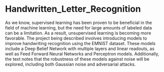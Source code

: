 # Handwritten_Letter_Recognition

As we know, supervised learning has been proven to be beneficial in the field of machine learning, but the need for large amounts of labeled data can be a limitation. As a result, unsupervised learning is becoming more favorable. The project being described involves introducing models to improve handwriting recognition using the EMNIST dataset. These models include a Deep Belief Network with multiple layers and linear readouts, as well as Feed Forward Neural Networks and Perceptron models. Additionally, the text notes that the robustness of these models against noise will be explored, including both Gaussian noise and adversarial attacks.
